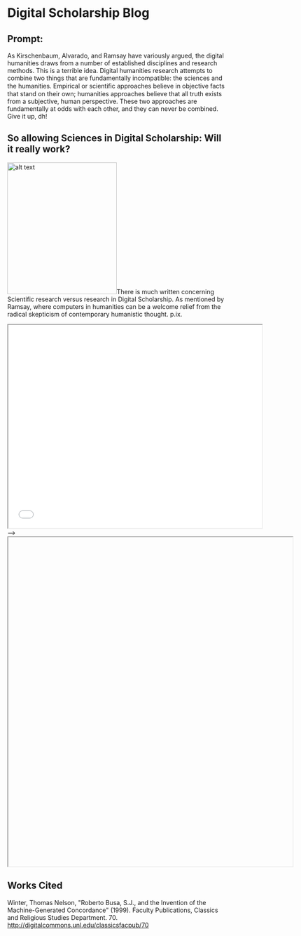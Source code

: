 # Digital Scholarship Blog

## Prompt: 

As Kirschenbaum, Alvarado, and Ramsay have variously argued, the digital humanities draws from a number of established disciplines and research methods. This is a terrible idea. Digital humanities research attempts to combine two things that are fundamentally incompatible: the sciences and the humanities. Empirical or scientiﬁc approaches believe in objective facts that stand on their own; humanities approaches believe that all truth exists from a subjective, human perspective. These two approaches are fundamentally at odds with each other, and they can never be combined. Give it up, dh!

## So allowing Sciences in Digital Scholarship: Will it really work? 

<img src="url" alt="alt text" width="250" height="300">There is much written concerning Scientific research versus research in Digital Scholarship. As mentioned by Ramsay, where computers in humanities can be a welcome relief from the radical skepticism of contemporary humanistic thought. p.ix.


<iframe style='width: 580px; height: 463px;' src='//voyant-tools.org/tool/Trends/?query=novel&corpus=3c6ed61edb2bcec5e52329dc5f99b8a7'></iframe>
-->

<iframe style="width:650px; height: 750px; src="processing/empty-example/index.html"></iframe>


                                                                                     
## Works Cited                                                                                     
                                                                                     
Winter, Thomas Nelson, "Roberto Busa, S.J., and the Invention of the Machine-Generated Concordance" (1999). Faculty Publications, Classics and Religious Studies Department. 70. http://digitalcommons.unl.edu/classicsfacpub/70

